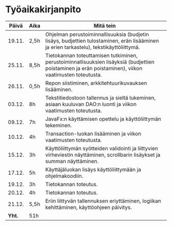 # Työaikakirjanpito

**Päivä** | **Aika** | **Mitä tein** 
------------ | ------------- | -------------
19.11. | 2,5h | Ohjelman perustoiminnallisuuksia (budjetin lisäys, budjettien tulostaminen, erän lisääminen ja erien tarkastelu), tekstikäyttöliittymä.
25.11. | 8,5h | Tietokannan toteuttamisen tutkiminen, perustoiminnallisuuksien lisäyksiä (budjettien poistaminen ja erän poistaminen), viikon vaatimusten toteutusta.
26.11. | 0,5h | Repon siistiminen, arkkitehtuurikuvauksen lisääminen.
03.12. | 8h | Tekstitiedostoon tallennus ja sieltä lukeminen, asiaan kuuluvan DAO:n luonti ja viikon vaatimusten toteutusta.
09.12. | 7h | JavaFx:n käyttämisen opettelu ja käyttöliittymän tekeminen.
10.12. | 4h | Transaction-luokan lisääminen ja viikon vaatimusten toteutusta.
15.12. | 3h | Käyttöliittymän syötteiden validointi ja liittyvien virheviestin näyttäminen, scrollbarin lisäykset ja summan näyttäminen. 
17.12. | 5h | Käyttäjäluokan lisäys käyttöliittymään ja ohjelmakoodiin.
19.12. | 3h | Tietokannan toteutus.
20.12. | 4h | Tietokannan toteutus.
21.12. | 5,5h | Eriin liittyvän tallennuksen eriyttäminen, logiikan kehittäminen, käyttöohjeen päivitys.
**Yht.** | 51h |
